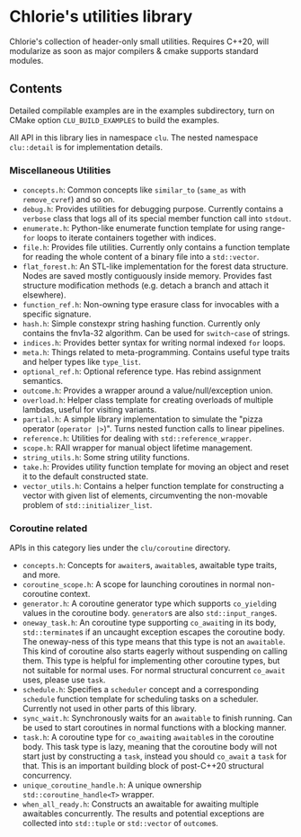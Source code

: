 # Chlorie's utilities library

Chlorie's collection of header-only small utilities. Requires C++20, will modularize as soon as major compilers & cmake supports standard modules.

## Contents

Detailed compilable examples are in the examples subdirectory, turn on CMake option `CLU_BUILD_EXAMPLES` to build the examples. 

All API in this library lies in namespace `clu`. The nested namespace `clu::detail` is for implementation details.

### Miscellaneous Utilities

- `concepts.h`: Common concepts like `similar_to` (`same_as` with `remove_cvref`) and so on.
- `debug.h`: Provides utilities for debugging purpose. Currently contains a `verbose` class that logs all of its special member function call into `stdout`.
- `enumerate.h`: Python-like enumerate function template for using range-`for` loops to iterate containers together with indices.
- `file.h`: Provides file utilities. Currently only contains a function template for reading the whole content of a binary file into a `std::vector`.
- `flat_forest.h`: An STL-like implementation for the forest data structure. Nodes are saved mostly contiguously inside memory. Provides fast structure modification methods (e.g. detach a branch and attach it elsewhere).
- `function_ref.h`: Non-owning type erasure class for invocables with a specific signature.
- `hash.h`: Simple constexpr string hashing function. Currently only contains the fnv1a-32 algorithm. Can be used for `switch`-`case` of strings.
- `indices.h`: Provides better syntax for writing normal indexed `for` loops.
- `meta.h`: Things related to meta-programming. Contains useful type traits and helper types like `type_list`.
- `optional_ref.h`: Optional reference type. Has rebind assignment semantics.
- `outcome.h`: Provides a wrapper around a value/null/exception union.
- `overload.h`: Helper class template for creating overloads of multiple lambdas, useful for visiting variants.
- `partial.h`: A simple library implementation to simulate the "pizza operator (`operator |>`)". Turns nested function calls to linear pipelines.
- `reference.h`: Utilities for dealing with `std::reference_wrapper`.
- `scope.h`: RAII wrapper for manual object lifetime management.
- `string_utils.h`: Some string utility functions.
- `take.h`: Provides utility function template for moving an object and reset it to the default constructed state.
- `vector_utils.h`: Contains a helper function template for constructing a vector with given list of elements, circumventing the non-movable problem of `std::initializer_list`.

### Coroutine related

APIs in this category lies under the `clu/coroutine` directory.

- `concepts.h`: Concepts for `awaiter`s, `awaitable`s, awaitable type traits, and more.
- `coroutine_scope.h`: A scope for launching coroutines in normal non-coroutine context.
- `generator.h`: A coroutine generator type which supports `co_yield`ing values in the coroutine body. `generator`s are also `std::input_range`s.
- `oneway_task.h`: An coroutine type supporting `co_await`ing in its body, `std::terminate`s if an uncaught exception escapes the coroutine body. The oneway-ness of this type means that this type is not an `awaitable`. This kind of coroutine also starts eagerly without suspending on calling them. This type is helpful for implementing other coroutine types, but not suitable for normal uses. For normal structural concurrent `co_await` uses, please use `task`.
- `schedule.h`: Specifies a `scheduler` concept and a corresponding `schedule` function template for scheduling tasks on a scheduler. Currently not used in other parts of this library.
- `sync_wait.h`: Synchronously waits for an `awaitable` to finish running. Can be used to start coroutines in normal functions with a blocking manner.
- `task.h`: A coroutine type for `co_await`ing `awaitable`s in the coroutine body. This task type is lazy, meaning that the coroutine body will not start just by constructing a `task`, instead you should `co_await` a `task` for that. This is an important building block of post-C++20 structural concurrency.
- `unique_coroutine_handle.h`: A unique ownership `std::coroutine_handle<T>` wrapper.
- `when_all_ready.h`: Constructs an awaitable for awaiting multiple awaitables concurrently. The results and potential exceptions are collected into `std::tuple` or `std::vector` of `outcome`s.

